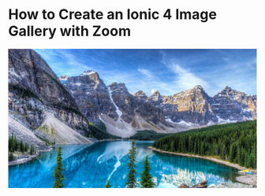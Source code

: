 # How to Create an Ionic 4 Image Gallery with Zoom

![alt text](https://raw.githubusercontent.com/yoerni018/ionic-image-gallery-with-zoom/master/src/assets/img/img1.jpg)
